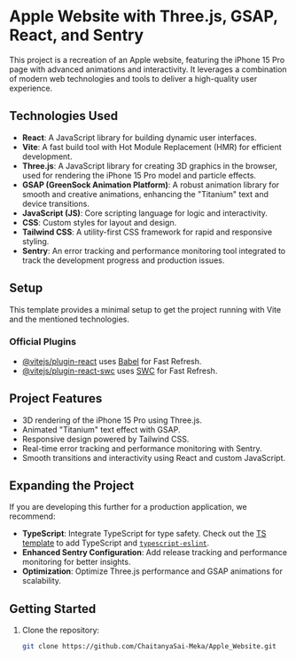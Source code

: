 # Apple Website with Three.js, GSAP, React, and Sentry

This project is a recreation of an Apple website, featuring the iPhone 15 Pro page with advanced animations and interactivity. It leverages a combination of modern web technologies and tools to deliver a high-quality user experience.

## Technologies Used
- **React**: A JavaScript library for building dynamic user interfaces.
- **Vite**: A fast build tool with Hot Module Replacement (HMR) for efficient development.
- **Three.js**: A JavaScript library for creating 3D graphics in the browser, used for rendering the iPhone 15 Pro model and particle effects.
- **GSAP (GreenSock Animation Platform)**: A robust animation library for smooth and creative animations, enhancing the "Titanium" text and device transitions.
- **JavaScript (JS)**: Core scripting language for logic and interactivity.
- **CSS**: Custom styles for layout and design.
- **Tailwind CSS**: A utility-first CSS framework for rapid and responsive styling.
- **Sentry**: An error tracking and performance monitoring tool integrated to track the development progress and production issues.

## Setup
This template provides a minimal setup to get the project running with Vite and the mentioned technologies.

### Official Plugins
- [@vitejs/plugin-react](https://github.com/vitejs/vite-plugin-react/blob/main/packages/plugin-react/README.md) uses [Babel](https://babeljs.io/) for Fast Refresh.
- [@vitejs/plugin-react-swc](https://github.com/vitejs/vite-plugin-react-swc) uses [SWC](https://swc.rs/) for Fast Refresh.

## Project Features
- 3D rendering of the iPhone 15 Pro using Three.js.
- Animated "Titanium" text effect with GSAP.
- Responsive design powered by Tailwind CSS.
- Real-time error tracking and performance monitoring with Sentry.
- Smooth transitions and interactivity using React and custom JavaScript.

## Expanding the Project
If you are developing this further for a production application, we recommend:
- **TypeScript**: Integrate TypeScript for type safety. Check out the [TS template](https://github.com/vitejs/vite/tree/main/packages/create-vite/template-react-ts) to add TypeScript and [`typescript-eslint`](https://typescript-eslint.io).
- **Enhanced Sentry Configuration**: Add release tracking and performance monitoring for better insights.
- **Optimization**: Optimize Three.js performance and GSAP animations for scalability.

## Getting Started
1. Clone the repository:
   ```bash
   git clone https://github.com/ChaitanyaSai-Meka/Apple_Website.git